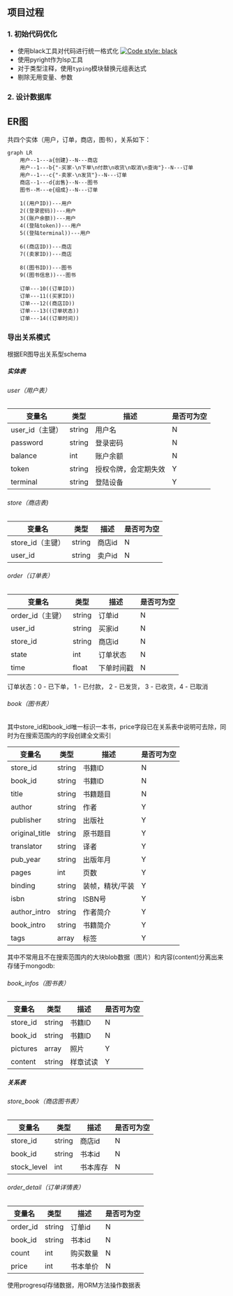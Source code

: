 ## 项目过程

### 1. 初始代码优化

- 使用black工具对代码进行统一格式化
  [![Code style: black](https://img.shields.io/badge/code%20style-black-000000.svg)](https://github.com/psf/black)
- 使用pyright作为lsp工具
- 对于类型注释，使用`typing`模块替换元组表达式
- 剔除无用变量、参数

### 2. 设计数据库

## ER图

共四个实体（用户，订单，商店，图书），关系如下：

```mermaid
graph LR
    用户--1---a{创建}--N---商店
    用户--1---b{"-买家-\n下单\n付款\n收货\n取消\n查询"}--N---订单
    用户--1---c{"-卖家-\n发货"}--N---订单
    商店--1---d{出售}--N---图书
    图书--M---e{组成}--N---订单

    1((用户ID))---用户
    2((登录密码))---用户
    3((账户余额))---用户
    4((登陆token))---用户
    5((登陆terminal))---用户

    6((商店ID))---商店
    7((卖家ID))---商店

    8((图书ID))---图书
    9((图书信息))---图书

    订单---10((订单ID))
    订单---11((买家ID))
    订单---12((商店ID))
    订单---13((订单状态))
    订单---14((订单时间))
```

### 导出关系模式

根据ER图导出关系型schema

##### 实体表

###### user（用户表）

| 变量名          | 类型   | 描述                 | 是否可为空 |
| --------------- | ------ | -------------------- | ---------- |
| user_id（主键） | string | 用户名               | N          |
| password        | string | 登录密码             | N          |
| balance         | int    | 账户余额             | N          |
| token           | string | 授权令牌，会定期失效 | Y          |
| terminal        | string | 登陆设备             | Y          |

###### store（商店表)

| 变量名           | 类型   | 描述   | 是否可为空 |
| ---------------- | ------ | ------ | ---------- |
| store_id（主键） | string | 商店id | N          |
| user_id          | string | 卖户id | N          |

###### order（订单表）

| 变量名           | 类型   | 描述       | 是否可为空 |
| ---------------- | ------ | ---------- | ---------- |
| order_id（主键） | string | 订单id     | N          |
| user_id          | string | 买家id     | N          |
| store_id         | string | 商店id     | N          |
| state            | int    | 订单状态   | N          |
| time             | float  | 下单时间戳 | N          |

订单状态：0 - 已下单， 1 - 已付款， 2 - 已发货， 3 - 已收货，4 - 已取消

###### book（图书表）

其中store_id和book_id唯一标识一本书，price字段已在关系表中说明可去除，同时为在搜索范围内的字段创建全文索引

| 变量名         | 类型   | 描述            | 是否可为空 |
| -------------- | ------ | --------------- | ---------- |
| store_id       | string | 书籍ID          | N          |
| book_id        | string | 书籍ID          | N          |
| title          | string | 书籍题目        | N          |
| author         | string | 作者            | Y          |
| publisher      | string | 出版社          | Y          |
| original_title | string | 原书题目        | Y          |
| translator     | string | 译者            | Y          |
| pub_year       | string | 出版年月        | Y          |
| pages          | int    | 页数            | Y          |
| binding        | string | 装帧，精状/平装 | Y          |
| isbn           | string | ISBN号          | Y          |
| author_intro   | string | 作者简介        | Y          |
| book_intro     | string | 书籍简介        | Y          |
| tags           | array  | 标签            | Y          |

其中不常用且不在搜索范围内的大块blob数据（图片）和内容(content)分离出来存储于mongodb:

###### book_infos（图书表）

| 变量名   | 类型   | 描述     | 是否可为空 |
| -------- | ------ | -------- | ---------- |
| store_id | string | 书籍ID   | N          |
| book_id  | string | 书籍ID   | N          |
| pictures | array  | 照片     | Y          |
| content  | string | 样章试读 | Y          |

##### 关系表

###### store_book（商店图书表）

| 变量名      | 类型   | 描述     | 是否可为空 |
| ----------- | ------ | -------- | ---------- |
| store_id    | string | 商店id   | N          |
| book_id     | string | 书本id   | N          |
| stock_level | int    | 书本库存 | N          |

###### order_detail（订单详情表）

| 变量名   | 类型   | 描述     | 是否可为空 |
| -------- | ------ | -------- | ---------- |
| order_id | string | 订单id   | N          |
| book_id  | string | 书本id   | N          |
| count    | int    | 购买数量 | N          |
| price    | int    | 书本单价 | N          |

使用progresql存储数据，用ORM方法操作数据表
